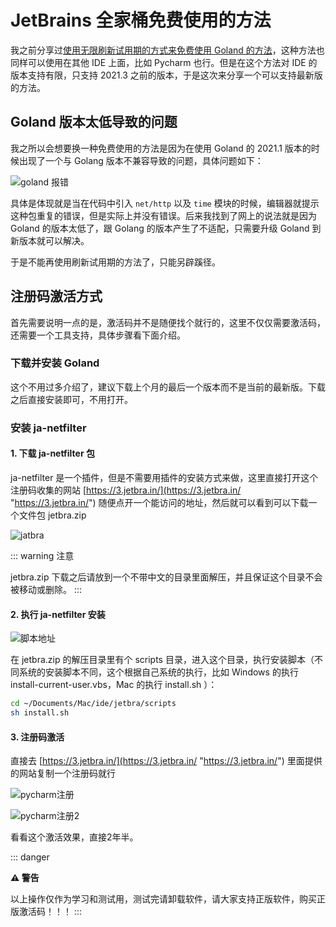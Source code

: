 # JetBrains 全家桶免费使用的方法

我之前分享过[使用无限刷新试用期的方式来免费使用 Goland 的方法](https://tendcode.com/subject/article/GoLand-install/ "使用无限刷新试用期的方式来免费使用 Goland 的方法")，这种方法也同样可以使用在其他 IDE 上面，比如 Pycharm 也行。但是在这个方法对 IDE 的版本支持有限，只支持 2021.3 之前的版本，于是这次来分享一个可以支持最新版的方法。

## Goland 版本太低导致的问题

我之所以会想要换一种免费使用的方法是因为在使用 Goland 的 2021.1 版本的时候出现了一个与 Golang 版本不兼容导致的问题，具体问题如下：

![goland 报错](https://tendcode.com/cdn/2024/02/goland11.png "goland 报错")

具体是体现就是当在代码中引入 `net/http` 以及 `time` 模块的时候，编辑器就提示这种包重复的错误，但是实际上并没有错误。后来我找到了网上的说法就是因为 Goland 的版本太低了，跟 Golang 的版本产生了不适配，只需要升级 Goland 到新版本就可以解决。

于是不能再使用刷新试用期的方法了，只能另辟蹊径。

## 注册码激活方式

首先需要说明一点的是，激活码并不是随便找个就行的，这里不仅仅需要激活码，还需要一个工具支持，具体步骤看下面介绍。

### 下载并安装 Goland

这个不用过多介绍了，建议下载上个月的最后一个版本而不是当前的最新版。下载之后直接安装即可，不用打开。

### 安装 ja-netfilter

#### 1. 下载  ja-netfilter 包

ja-netfilter 是一个插件，但是不需要用插件的安装方式来做，这里直接打开这个注册码收集的网站 [https://3.jetbra.in/](https://3.jetbra.in/ "https://3.jetbra.in/") 随便点开一个能访问的地址，然后就可以看到可以下载一个文件包 jetbra.zip

![jatbra](https://tendcode.com/cdn/2024/02/jerbra.png "jatbra")


::: warning 注意

jetbra.zip 下载之后请放到一个不带中文的目录里面解压，并且保证这个目录不会被移动或删除。
:::

#### 2. 执行 ja-netfilter 安装

![脚本地址](https://tendcode.com/cdn/2024/02/111.png "脚本地址")

在 jetbra.zip 的解压目录里有个 scripts 目录，进入这个目录，执行安装脚本（不同系统的安装脚本不同，这个根据自己系统的执行，比如 Windows 的执行 install-current-user.vbs，Mac 的执行 install.sh ）：

```sh
cd ~/Documents/Mac/ide/jetbra/scripts
sh install.sh
```

#### 3. 注册码激活

直接去 [https://3.jetbra.in/](https://3.jetbra.in/ "https://3.jetbra.in/") 里面提供的网站复制一个注册码就行

![pycharm注册](https://tendcode.com/cdn/2024/02/pycharm.png "pycharm注册")

![pycharm注册2](https://tendcode.com/cdn/2024/02/pycharm2.png "pycharm注册2")

看看这个激活效果，直接2年半。

::: danger

**⚠️ 警告**

以上操作仅作为学习和测试用，测试完请卸载软件，请大家支持正版软件，购买正版激活码！！！
:::